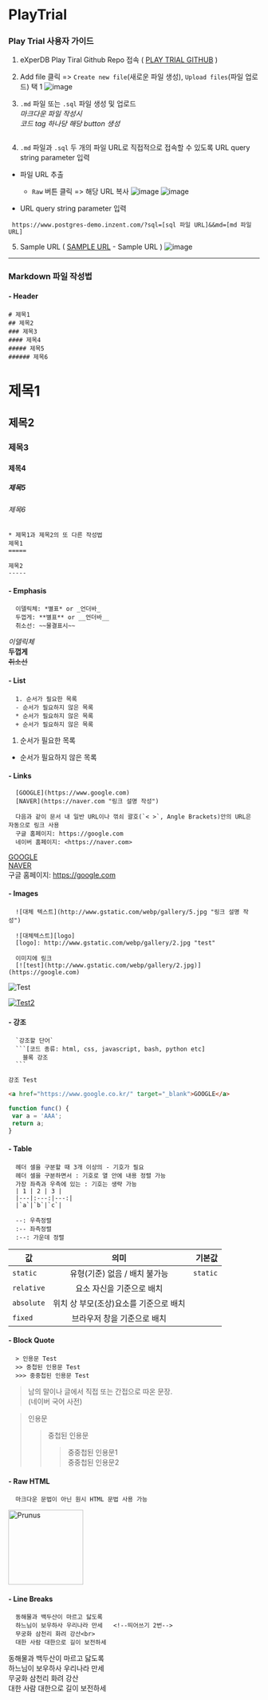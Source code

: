 # PlayTrial

### Play Trial 사용자 가이드
1. eXperDB Play Tiral Github Repo 접속 ( [PLAY TRIAL GITHUB](https://github.com/experdb/PlayTrial)   )

2. Add file 클릭 => `Create new file`(새로운 파일 생성), `Upload files`(파일 업로드) 택 1
![image](https://user-images.githubusercontent.com/91466343/219995676-835d753e-5afa-41bf-b2d0-b1f2f85efdee.png)


3. `.md` 파일 또는 `.sql` 파일 생성 및 업로드  
  *마크다운 파일 작성시*  
  *코드 tag 하나당 해당 button 생성*  
  ```
  
  ```

4. `.md` 파일과 `.sql` 두 개의 파일 URL로 직접적으로 접속할 수 있도록 URL query string parameter 입력

  - 파일 URL 추출
    * `Raw` 버튼 클릭 => 해당 URL 복사
![image](https://user-images.githubusercontent.com/91466343/219995599-1cdc1811-ebd6-4f50-a6cc-4aef8f8f3568.png)
![image](https://user-images.githubusercontent.com/91466343/219995625-ad4bef59-9d9c-4dae-8462-047c637b0764.png)



  - URL query string parameter 입력
   ```
    https://www.postgres-demo.inzent.com/?sql=[sql 파일 URL]&&md=[md 파일 URL]
   ```

5. Sample URL ( [SAMPLE URL](https://www.postgres-demo.inzent.com/?sql=https://raw.githubusercontent.com/experdb/PlayTrial/main/sample.sql&&md=https://raw.githubusercontent.com/experdb/PlayTrial/main/sample.md) - Sample URL )
![image](https://user-images.githubusercontent.com/91466343/220004054-08543d74-5f48-4b80-ae44-5b5ff95640d8.png )

----
### Markdown 파일 작성법
#### - Header
  ```
  # 제목1
  ## 제목2
  ### 제목3
  #### 제목4
  ##### 제목5
  ###### 제목6
  ```
  # 제목1
  ## 제목2
  ### 제목3
  #### 제목4
  ##### 제목5
  ###### 제목6
  
  ```
  * 제목1과 제목2의 또 다른 작성법
  제목1
  =====
  
  제목2
  -----
  ```
  
  #### - Emphasis
  ```
    이델릭체: *별표* or _언더바_
    두껍게: **별표** or __언더바__
    취소선: ~~물결표시~~
  ```
  
  *이델릭체*  
  **두껍게**   
  ~~취소선~~  

  #### - List
  ```
    1. 순서가 필요한 목록
    - 순서가 필요하지 않은 목록
    * 순서가 필요하지 않은 목록
    + 순서가 필요하지 않은 목록
  ```
    
  1. 순서가 필요한 목록  
  - 순서가 필요하지 않은 목록  
  
  #### - Links
  ```
    [GOOGLE](https://www.google.com)
    [NAVER](https://naver.com "링크 설명 작성")
    
    다음과 같이 문서 내 일반 URL이나 꺾쇠 괄호(`< >`, Angle Brackets)안의 URL은 자동으로 링크 사용
    구글 홈페이지: https://google.com
    네이버 홈페이지: <https://naver.com>
  ```
    
  [GOOGLE](https://google.com)  
  [NAVER](https://naver.com "링크 설명 작성")  
  구글 홈페이지: https://google.com
  
  #### - Images
  ```
    ![대체 텍스트](http://www.gstatic.com/webp/gallery/5.jpg "링크 설명 작성")
    
    ![대체텍스트][logo]
    [logo]: http://www.gstatic.com/webp/gallery/2.jpg "test"
    
    이미지에 링크
    [![test](http://www.gstatic.com/webp/gallery/2.jpg)](https://google.com)
  ```
       
  ![Test](http://www.gstatic.com/webp/gallery/2.jpg "test!!")  
  
  [![Test2][tree]](https://google.com)
  
  [tree]: https://www.gstatic.com/webp/gallery/4.jpg "test2!!"
  
  #### - 강조
  ```
    `강조할 단어`
    ```[코드 종류: html, css, javascript, bash, python etc]
      블록 강조
    ```
  ```
  
   `강조 Test`  
   ```html
   <a href="https://www.google.co.kr/" target="_blank">GOOGLE</a>
   ```  
   ```javascript
   function func() {
    var a = 'AAA';
    return a;
   }
   ```
   
  #### - Table
  ```
    헤더 셀을 구분할 때 3개 이상의 - 기호가 필요
    헤더 셀을 구분하면서 : 기호로 열 안에 내용 정렬 가능
    가장 좌측과 우측에 있는 : 기호는 생략 가능
    | 1 | 2 | 3 |
    |---|:---:|---:|
    |`a`|`b`|`c`|
    
    --: 우측정렬
    :-- 좌측정렬
    :--: 가운데 정렬
  ```

  | 값 | 의미 | 기본값 |
  |---|:---:|---:|
  | `static` | 유형(기준) 없음 / 배치 불가능 | `static` |
  | `relative` | 요소 자신을 기준으로 배치 |  |
  | `absolute` | 위치 상 부모(조상)요소를 기준으로 배치 |  |
  | `fixed` | 브라우저 창을 기준으로 배치 |  |
  
  #### - Block Quote
  ```
    > 인용문 Test
    >> 중첩된 인용문 Test
    >>> 중중첩된 인용문 Test
  ```
  
  > 남의 말이나 글에서 직접 또는 간접으로 따온 문장.  
  > (네이버 국어 사전)
  
  > 인용문
  >> 중첩된 인용문  
  >>> 중중첩된 인용문1  
  >>> 중중첩된 인용문2  
  
  #### - Raw HTML
  ```
    마크다운 문법이 아닌 원시 HTML 문법 사용 가능
  ```
  
  <img width="150" src="http://www.gstatic.com/webp/gallery/4.jpg" alt="Prunus" title="A Wild Cherry (Prunus avium) in flower">

  #### - Line Breaks
  ```
    동해물과 백두산이 마르고 닳도록 
    하느님이 보우하사 우리나라 만세   <!--띄어쓰기 2번-->
    무궁화 삼천리 화려 강산<br>
    대한 사람 대한으로 길이 보전하세
  ```
  
  동해물과 백두산이 마르고 닳도록  
  하느님이 보우하사 우리나라 만세   
  무궁화 삼천리 화려 강산<br>
  대한 사람 대한으로 길이 보전하세
  
